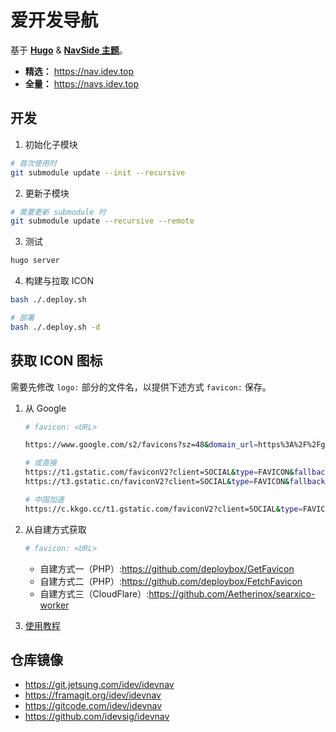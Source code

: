 # 爱开发导航

基于 [**Hugo**](https://gohugo.io/) & [**NavSide 主题**](https://github.com/idevsig/navside)。   

- **精选：** https://nav.idev.top    
- **全量：** https://navs.idev.top

## 开发

1. 初始化子模块

```bash
# 首次使用时
git submodule update --init --recursive
```

2. 更新子模块

```bash
# 需要更新 submodule 时
git submodule update --recursive --remote
```

3. 测试

```bash
hugo server
```

4. 构建与拉取 ICON
```sh
bash ./.deploy.sh

# 部署
bash ./.deploy.sh -d
```

## 获取 ICON 图标

需要先修改 `logo:` 部分的文件名，以提供下述方式 `favicon:` 保存。

1. 从 Google
   ```sh
   # favicon: <URL>

   https://www.google.com/s2/favicons?sz=48&domain_url=https%3A%2F%2Fgitcode.com

   # 或直接
   https://t1.gstatic.com/faviconV2?client=SOCIAL&type=FAVICON&fallback_opts=TYPE,SIZE,URL&url=https://gitcode.com&size=48
   https://t3.gstatic.cn/faviconV2?client=SOCIAL&type=FAVICON&fallback_opts=TYPE,SIZE,URL&url=https://gitcode.com&size=48

   # 中国加速
   https://c.kkgo.cc/t1.gstatic.com/faviconV2?client=SOCIAL&type=FAVICON&fallback_opts=TYPE,SIZE,URL&url=https://gitcode.com&size=48
   ```

2. 从自建方式获取
    ```sh
    # favicon: <URL>
    ```
    - 自建方式一（PHP）:<https://github.com/deploybox/GetFavicon>
    - 自建方式二（PHP）:<https://github.com/deploybox/FetchFavicon>
    - 自建方式三（CloudFlare）:<https://github.com/Aetherinox/searxico-worker>

3. [使用教程](https://git.jetsung.com/idev/idevnav/-/wikis/%E4%BD%BF%E7%94%A8%E6%95%99%E7%A8%8B)

## 仓库镜像

- https://git.jetsung.com/idev/idevnav
- https://framagit.org/idev/idevnav
- https://gitcode.com/idev/idevnav
- https://github.com/idevsig/idevnav
